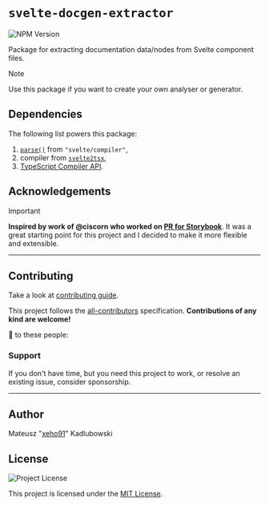 # `svelte-docgen-extractor`

![NPM Version](https://img.shields.io/npm/v/svelte-docgen-extractor?style=for-the-badge&logo=npm)

Package for extracting documentation data/nodes from Svelte component files.

> [!NOTE]
> Use this package if you want to create your own analyser or generator.

## Dependencies

The following list powers this package:

1. [`parse()`](https://svelte.dev/docs/svelte/svelte-compiler#parse) from `"svelte/compiler"`,
1. compiler from [`svelte2tsx`](https://github.com/sveltejs/language-tools/tree/master/packages/svelte2tsx),
1. [TypeScript Compiler API](https://www.typescriptlang.org/docs/handbook/compiler-api.html).

## Acknowledgements

> [!IMPORTANT]
>
> **Inspired by work of @ciscorn who worked on [PR for Storybook](https://github.com/storybookjs/storybook/pull/28492)**.
> It was a great starting point for this project and I decided to make it more flexible and extensible.

---

## Contributing

Take a look at [contributing guide](../../.github/CONTRIBUTING.md).

This project follows the [all-contributors](https://github.com/all-contributors/all-contributors) specification.
**Contributions of any kind are welcome!**

💌 to these people:

<!-- ALL-CONTRIBUTORS-LIST:START - Do not remove or modify this section -->
<!-- prettier-ignore-start -->
<!-- markdownlint-disable -->

<!-- markdownlint-restore -->
<!-- prettier-ignore-end -->

<!-- ALL-CONTRIBUTORS-LIST:END -->

### Support

If you don't have time, but you need this project to work, or resolve an existing issue, consider sponsorship.

---

## Author

Mateusz "[xeho91](https://github.com/xeho91)" Kadlubowski

## License

![Project License](https://img.shields.io/github/license/xeho91/svelte-ast-print?style=for-the-badge)

This project is licensed under the [MIT License](./LICENSE.md).
